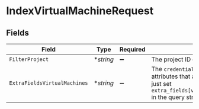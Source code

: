 # IndexVirtualMachineRequest


## Fields

| Field                                                                                                                                                              | Type                                                                                                                                                               | Required                                                                                                                                                           | Description                                                                                                                                                        |
| ------------------------------------------------------------------------------------------------------------------------------------------------------------------ | ------------------------------------------------------------------------------------------------------------------------------------------------------------------ | ------------------------------------------------------------------------------------------------------------------------------------------------------------------ | ------------------------------------------------------------------------------------------------------------------------------------------------------------------ |
| `FilterProject`                                                                                                                                                    | **string*                                                                                                                                                          | :heavy_minus_sign:                                                                                                                                                 | The project ID or Slug to filter by                                                                                                                                |
| `ExtraFieldsVirtualMachines`                                                                                                                                       | **string*                                                                                                                                                          | :heavy_minus_sign:                                                                                                                                                 | The `credentials` are provided as extra attributes that are lazy loaded. To request it, just set `extra_fields[virtual_machines]=credentials` in the query string. |